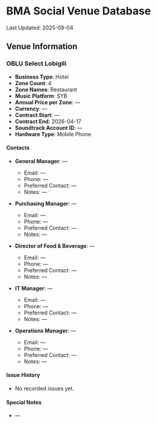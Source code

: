 # BMA Social Venue Database

Last Updated: 2025-09-04

## Venue Information

### OBLU Select Lobigili
- **Business Type**: Hotel
- **Zone Count**: 4
- **Zone Names**: Restaurant
- **Music Platform**: SYB
- **Annual Price per Zone**: —
- **Currency**: —
- **Contract Start**: —
- **Contract End**: 2026-04-17
- **Soundtrack Account ID**: —
- **Hardware Type**: Mobile Phone

#### Contacts
- **General Manager**: —
  - Email: —
  - Phone: —
  - Preferred Contact: —
  - Notes: —

- **Purchasing Manager**: —
  - Email: —
  - Phone: —
  - Preferred Contact: —
  - Notes: —

- **Director of Food & Beverage**: —
  - Email: —
  - Phone: —
  - Preferred Contact: —
  - Notes: —

- **IT Manager**: —
  - Email: —
  - Phone: —
  - Preferred Contact: —
  - Notes: —

- **Operations Manager**: —
  - Email: —
  - Phone: —
  - Preferred Contact: —
  - Notes: —

#### Issue History
- No recorded issues yet.

#### Special Notes
- —
